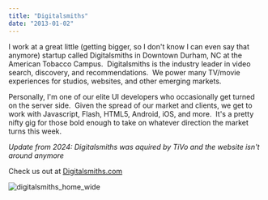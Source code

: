 ```yaml
---
title: "Digitalsmiths"
date: "2013-01-02"
---
```


I work at a great little (getting bigger, so I don't know I can even say that anymore) startup called Digitalsmiths in Downtown Durham, NC at the American Tobacco Campus.  Digitalsmiths is the industry leader in video search, discovery, and recommendations.  We power many TV/movie experiences for studios, websites, and other emerging markets.

Personally, I'm one of our elite UI developers who occasionally get turned on the server side.  Given the spread of our market and clients, we get to work with Javascript, Flash, HTML5, Android, iOS, and more.  It's a pretty nifty gig for those bold enough to take on whatever direction the market turns this week.

*Update from 2024: Digitalsmiths was aquired by TiVo and the website isn't around anymore*

Check us out at [Digitalsmiths.com](http://www.digitalsmiths.com)

![digitalsmiths_home_wide](https://d2ypg8o05lff0b.cloudfront.net/wp-content/uploads/2011/12/digitalsmiths_home_wide.png)
